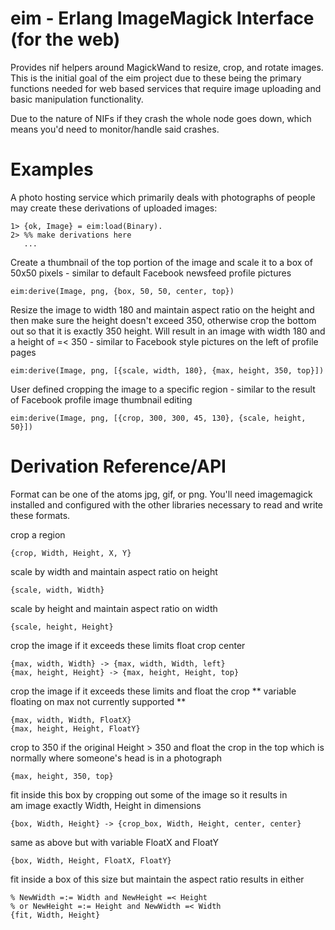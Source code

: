 # eim - Erlang ImageMagick Interface (for the web) #
Provides nif helpers around MagickWand to resize, crop, and rotate images. 
This is the initial goal of the eim project due to these being the primary 
functions needed for web based services that require image uploading and 
basic manipulation functionality.

Due to the nature of NIFs if they crash the whole node goes down, which 
means you'd need to monitor/handle said crashes.

# Examples #
A photo hosting service which primarily deals with photographs of people 
may create these derivations of uploaded images:

    1> {ok, Image} = eim:load(Binary).
    2> %% make derivations here
       ...
  
Create a thumbnail of the top portion of the image and scale it to a 
box of 50x50 pixels - similar to default Facebook newsfeed profile 
pictures

    eim:derive(Image, png, {box, 50, 50, center, top})
    
Resize the image to width 180 and maintain aspect ratio on the height 
and then make sure the height doesn't exceed 350, otherwise crop the 
bottom out so that it is exactly 350 height. Will result in an image 
with width 180 and a height of =< 350 - similar to Facebook style 
pictures on the left of profile pages

    eim:derive(Image, png, [{scale, width, 180}, {max, height, 350, top}])
   
User defined cropping the image to a specific region - similar to 
the result of Facebook profile image thumbnail editing

    eim:derive(Image, png, [{crop, 300, 300, 45, 130}, {scale, height, 50}])

# Derivation Reference/API #
Format can be one of the atoms jpg, gif, or png. You'll need imagemagick installed 
and configured with the other libraries necessary to read and write these formats.

crop a region

    {crop, Width, Height, X, Y}
    
scale by width and maintain aspect ratio on height

    {scale, width, Width}

scale by height and maintain aspect ratio on width

    {scale, height, Height}
    
crop the image if it exceeds these limits float crop center

    {max, width, Width} -> {max, width, Width, left}
    {max, height, Height} -> {max, height, Height, top}

crop the image if it exceeds these limits and float the crop
** variable floating on max not currently supported **

    {max, width, Width, FloatX}
    {max, height, Height, FloatY}

crop to 350 if the original Height > 350 and float the crop in the top
which is normally where someone's head is in a photograph

    {max, height, 350, top}
    
fit inside this box by cropping out some of the image so it results in  
am image exactly Width, Height in dimensions

    {box, Width, Height} -> {crop_box, Width, Height, center, center}

same as above but with variable FloatX and FloatY

    {box, Width, Height, FloatX, FloatY}
    
fit inside a box of this size but maintain the aspect ratio
results in either

    % NewWidth =:= Width and NewHeight =< Height
    % or NewHeight =:= Height and NewWidth =< Width
    {fit, Width, Height}


